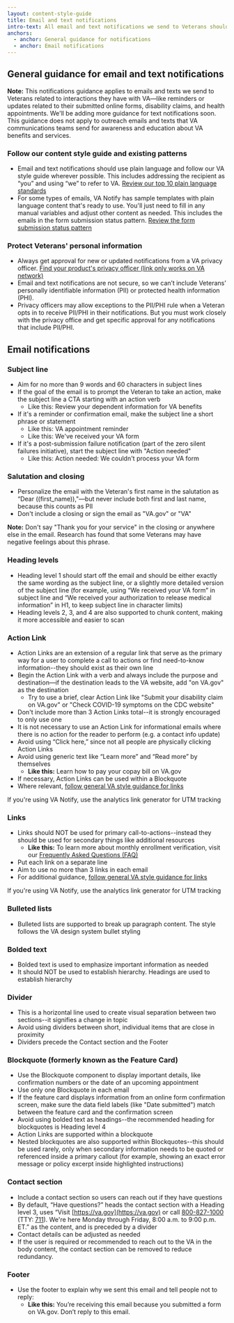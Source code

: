 ```yaml
---
layout: content-style-guide
title: Email and text notifications
intro-text: All email and text notifications we send to Veterans should be trustworthy, actionable, and easy to understand. 
anchors:
  - anchor: General guidance for notifications
  - anchor: Email notifications
---
```


## General guidance for email and text notifications

**Note:** This notifications guidance applies to emails and texts we send to Veterans related to interactions they have with VA—like reminders or updates related to their submitted online forms, disability claims, and health appointments. We'll be adding more guidance for text notifications soon. This guidance does not apply to outreach emails and texts that VA communications teams send for awareness and education about VA benefits and services.

### Follow our content style guide and existing patterns
* Email and text notifications should use plain language and follow our VA style guide wherever possible. This includes addressing the recipient as “you” and using “we” to refer to VA. [Review our top 10 plain language standards](https://design.va.gov/content-style-guide/plain-language/#top-10-va-plain-language-standards)
* For some types of emails, VA Notify has sample templates with plain language content that's ready to use. You'll just need to fill in any manual variables and adjust other content as needed. This includes the emails in the form submission status pattern. [Review the form submission status pattern](https://design.va.gov/patterns/help-users-to/stay-informed-of-their-application-status) 

### Protect Veterans' personal information
* Always get approval for new or updated notifications from a VA privacy officer. 
[Find your product's privacy officer (link only works on VA network)](https://dvagov.sharepoint.com/sites/OITPrivacyHub/SitePages/Privacy-Officer-Locator-Resources.aspx)
* Email and text notifications are not secure, so we can’t include Veterans’ personally identifiable information (PII) or protected health information (PHI).
* Privacy officers may allow exceptions to the PII/PHI rule when a Veteran opts in to receive PII/PHI in their notifications. But you must work closely with the privacy office and get specific approval for any notifications that include PII/PHI.

## Email notifications

### Subject line 

* Aim for no more than 9 words and 60 characters in subject lines
* If the goal of the email is to prompt the Veteran to take an action, make the subject line a CTA starting with an action verb
    * Like this: Review your dependent information for VA benefits
* If it's a reminder or confirmation email, make the subject line a short phrase or statement
    * Like this: VA appointment reminder 
    * Like this: We've received your VA form 
* If it's a post-submission failure notification (part of the zero silent failures initiative), start the subject line with "Action needed"
    * Like this: Action needed: We couldn't process your VA form

### Salutation and closing

* Personalize the email with the Veteran's first name in the salutation as “Dear ((first_name)),"—but never include both first and last name, because this counts as PII
* Don't include a closing or sign the email as "VA.gov" or "VA"

**Note:** Don't say "Thank you for your service" in the closing or anywhere else in the email. Research has found that some Veterans may have negative feelings about this phrase.

### Heading levels 

* Heading level 1 should start off the email and should be either exactly the same wording as the subject line, or a slightly more detailed version of the subject line (for example, using “We received your VA form” in subject line and “We received your authorization to release medical information” in H1, to keep subject line in character limits)
* Heading levels 2, 3, and 4 are also supported to chunk content, making it more accessible and easier to scan

### Action Link
* Action Links are an extension of a regular link that serve as the primary way for a user to complete a call to actions or find need-to-know information--they should exist as their own line
* Begin the Action Link with a verb and always include the purpose and destination—if the destination leads to the VA website, add "on VA.gov" as the destination
  * Try to use a brief, clear Action Link like "Submit your disability claim on VA.gov" or "Check COVID-19 symptoms on the CDC website"
* Don't include more than 3 Action Links total--it is strongly encouraged to only use one
* It is not necessary to use an Action Link for informational emails where there is no action for the reader to perform (e.g. a contact info update)
* Avoid using “Click here,” since not all people are physically clicking Action Links
* Avoid using generic text like “Learn more” and “Read more” by themselves
  * **Like this:** Learn how to pay your copay bill on VA.gov
* If necessary, Action Links can be used within a Blockquote
* Where relevant, [follow general VA style guidance for links](https://design.va.gov/content-style-guide/links)

If you're using VA Notify, use the analytics link generator for UTM tracking

### Links 

* Links should NOT be used for primary call-to-actions--instead they should be used for secondary things like additional resources
  * **Like this:** To learn more about monthly enrollment verification, visit our [Frequently Asked Questions (FAQ)](https://www.va.gov/resources/gi-bill-enrollment-verification-faqs/)
* Put each link on a separate line
* Aim to use no more than 3 links in each email
* For additional guidance, [follow general VA style guidance for links](https://design.va.gov/content-style-guide/links)

If you're using VA Notify, use the analytics link generator for UTM tracking 

### Bulleted lists

* Bulleted lists are supported to break up paragraph content. The style follows the VA design system bullet styling

### Bolded text

* Bolded text is used to emphasize important information as needed
* It should NOT be used to establish hierarchy. Headings are used to establish hierarchy

### Divider

* This is a horizontal line used to create visual separation between two sections--it signifies a change in topic
* Avoid using dividers between short, individual items that are close in proximity
* Dividers precede the Contact section and the Footer

### Blockquote (formerly known as the Feature Card)

* Use the Blockquote component to display important details, like confirmation numbers or the date of an upcoming appointment
* Use only one Blockquote in each email
* If the feature card displays information from an online form confirmation screen, make sure the data field labels (like "Date submitted") match between the feature card and the confirmation screen
* Avoid using bolded text as headings--the recommended heading for blockquotes is Heading level 4
* Action Links are supported within a blockquote
* Nested blockquotes are also supported within Blockquotes--this should be used rarely, only when secondary information needs to be quoted or referenced inside a primary callout (for example, showing an exact error message or policy excerpt inside highlighted instructions)

### Contact section

* Include a contact section so users can reach out if they have questions
* By default, “Have questions?” heads the contact section with a Heading level 3, uses “Visit [https://va.gov](https://va.gov) or call [800-827-1000](tel:800-827-1000) (TTY: [711](tel:711)). We're here Monday through Friday, 8:00 a.m. to 9:00 p.m. ET.” as the content, and is preceded by a divider
* Contact details can be adjusted as needed
* If the user is required or recommended to reach out to the VA in the body content, the contact section can be removed to reduce redundancy.

### Footer 

* Use the footer to explain why we sent this email and tell people not to reply:
    * **Like this:** You’re receiving this email because you submitted a form on VA.gov. Don’t reply to this email.

